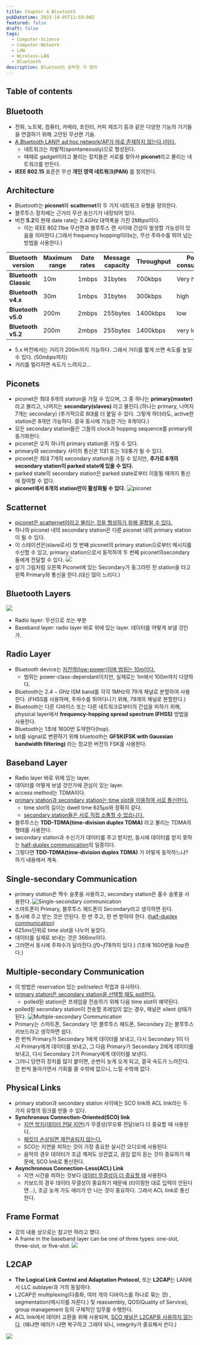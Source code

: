 ```yaml
---
title: Chapter 4 Bluetooth
pubDatetime: 2023-10-05T11:59:00Z
featured: false
draft: false
tags:
  - Computer-Science
  - Computer-Network
  - LAN
  - Wireless-LAN
  - Bluetooth
description: Bluetooth 공부한 거 정리
---
```


## Table of contents

## Bluetooth

- 전화, 노트북, 컴퓨터, 카메라, 프린터, 커피 제조기 등과 같은 다양한 기능의 기기들을 연결하기 위해 고안된 무선랜 기술.
- <u>A Bluetooth LAN은 ad hoc network(AP가 따로 존재하지 않는다.)이다.</u>
  - 네트워크는 자발적(spontaneously)으로 형성된다.
  - 때때로 gadget이라고 불리는 장치들은 서로를 찾아서 **piconet**라고 불리는 네트워크를 만든다.
- **IEEE 802.15** 표준은 무선 **개인 영역 네트워크(PAN)** 를 정의한다.

## Architecture

- Bluetooth는 **piconet**와 **scatternet**의 두 가지 네트워크 유형을 정의한다.
- 블루투스 장치에는 근거리 무선 송신기가 내장되어 있다.
- 버전 **5.2**의 현재 date rate는 $2.4GHz$ 대역폭을 가진 $2Mbps$이다.
  - 이는 IEEE 802.11be 무선랜과 블루투스 랜 사이에 간섭이 발생할 가능성이 있음을 의미한다.(그래서 frequency hopping이라s는, 무선 주파수를 뛰어 넘는 방법을 사용한다.)

| Bluetooth version     | Maximum range | Date rates | Message capacity | Throughput | Power consumption |
| --------------------- | ------------- | ---------- | ---------------- | ---------- | ----------------- |
| **Bluetooth Classic** | 10m           | 1mbps      | 31bytes          | 700kbps    | Very high         |
| **Bluetooth v4.x**    | 30m           | 1mbps      | 31bytes          | 300kbps    | high              |
| **Bluetooth v5.0**    | 200m          | 2mbps      | 255bytes         | 1400kbps   | low               |
| **Bluetooth v5.2**    | 200m          | 2mbps      | 255bytes         | 1400kbps   | very low          |

- 5.x 버전에서는 거리가 200m까지 가능하다. 그래서 거리를 짧게 쓰면 속도를 높일 수 있다. ($50mbps$까지)
- 거리를 멀리하면 속도가 느려지고...

## Piconets

- piconet은 최대 8개의 station을 가질 수 있으며, 그 중 하나는 **primary(master)** 라고 불리고, 나머지는 **secondary(slaves)** 라고 불린다.(하나는 primary, 나머지 7개는 secondary) (추가적으로 8대를 더 붙일 수 있다. 그렇게 하더라도, active한 station은 8개만 가능하다. 결국 동시에 가능한 거는 8개이다.)
- 모든 secondary station들은 그들의 clock과 hopping sequence를 primary와 동기화한다.
- piconet은 오직 하나의 primary station을 가질 수 있다.
- primary와 secondary 사이의 통신은 1대1 또는 1대多가 될 수 있다.
- piconet은 최대 7개의 secondary station을 가질 수 있지만, **추가로 8개의 secondary station이 parked state에 있을 수 있다.**
- parked state의 secondary station은 parked state로부터 이동될 때까지 통신에 참여할 수 없다.
- **piconet에서 8개의 station만이 활성화될 수 있다.**
  ![piconet](https://res.cloudinary.com/gyunseo-blog/image/upload/f_auto/v1699084869/image_po3pgh.png)

## Scatternet

- <u>piconet은 scatternet이라고 불리는 것을 형성하기 위해 결합될 수 있다.</u>
- 하나의 piconet 내의 secondary station은 다른 piconet 내의 primary station이 될 수 있다.
- 이 스테이션은(slave로서) 첫 번째 piconet의 primary station으로부터 메시지를 수신할 수 있고, primary station으로서 동작하여 두 번째 piconet의secondary들에게 전달할 수 있다.
  ![](https://res.cloudinary.com/gyunseo-blog/image/upload/f_auto/v1699086717/image_ym9fit.png)
- 상기 그림처럼 오른쪽 Piconet에 있는 Secondary가 동그라민 친 station을 타고 왼쪽 Primary와 통신을 한다.(대신 많이 느리다.)

## Bluetooth Layers

![](https://res.cloudinary.com/gyunseo-blog/image/upload/f_auto/v1699087517/image_hgbmyw.png)

- Radio layer: 무선으로 쏘는 부분
- Baseband layer: radio layer 바로 위에 있는 layer. 데이터를 어떻게 보낼 것인가.

## Radio Layer

- Bluetooth device는 <u>저전력(low-power)이며 범위는 10m이다.</u>
  - 범위는 power-class-dependant이지만, 실제로는 $1m$에서 $100m$까지 다양하다.
- Bluetooth는 $2.4-GHz$ ISM band를 각각 $1MHz$의 79개 채널로 분할하여 사용한다. (FHSS를 사용하며, 주파수를 뛰어다니기 위해, 79개의 채널로 분할한다.)
- Bluetooth는 다른 디바이스 또는 다른 네트워크로부터의 간섭을 피하기 위해, physical layer에서 **frequency-hopping spread spectrum (FHSS)** 방법을 사용한다.
- Bluetooth는 1초에 1600번 도약한다(hop).
- bit를 signal로 변환하기 위해 bluetooth는 **GFSK(FSK with Gaussian bandwidth filtering)** 라는 정교한 버전의 FSK를 사용한다.

## Baseband Layer

- Radio layer 바로 위에 있는 layer.
- 데이터를 어떻게 보낼 것인가에 관심이 있는 layer.
- access method는 TDMA이다.
- <u>primary station과 secondary station는 time slot을 이용하여 서로 통신한다.</u>
  - time slot의 길이는 dwell time $625\mu s$와 정확히 같다.
  - <u>secondary station들은 서로 직접 소통할 수 없습니다.</u>
- 블루투스는 **TDD-TDMA(time-division duplex TDMA)** 라고 불리는 TDMA의 형태를 사용한다.
- secondary station과 수신기가 데이터를 주고 받지만, 동시에 데이터를 받지 못하는 <u>half-duplex communication</u>의 일종이다.
- 그렇다면 **TDD-TDMA(time-division duplex TDMA)** 가 어떻게 동작하느냐? 하기 내용에서 계속.

## Single-secondary Communication

- primary station은 짝수 슬롯을 사용하고, secondary station은 홀수 슬롯을 사용한다.
  ![Single-secondary communication](https://res.cloudinary.com/gyunseo-blog/image/upload/f_auto/v1699094221/image_kgax0k.png)
- 스마트폰이 Primary, 블루투스 헤드폰이 Secondary라고 생각하면 된다.
- 동시에 주고 받는 것은 안된다. 한 번 주고, 한 번 받아야 한다. (<u>half-duplex communication</u>)
- $625ms$단위로 time slot을 나누어 놓았다.
- 데이터를 실제로 보내는 것은 $366ms$이다.
- 그러면서 동시에 주파수가 달라진다.($f0$~$f78$까지 있다.) (1초에 1600번을 hop한다.)

## Multiple-secondary Communication

- 이 방법은 reservation 있는 poll/select 작업과 유사하다.
- <u>primary station은 secondary station을 선택할 때도 poll한다.</u>
  - polled된 station은 프레임을 전송하기 위해 다음 time slot이 예약된다.
- polled된 secondary station이 전송할 프레임이 없는 경우, 채널은 silent 상태가 된다.
  ![Multiple-secondary Communication](https://res.cloudinary.com/gyunseo-blog/image/upload/f_auto/v1699119249/image_slrtry.png)
- Primary는 스마트폰, Secondary 1은 블루투스 헤드폰, Secondary 2는 블루투스 키보드라고 생각하면 쉽다.
- 한 번씩 Primary가 Secondary 1에게 데이터를 보내고, 다시 Secondary 1이 다시 Primary에게 데이터를 보내고, 그 다음 Primary가 Secondary 2에게 데이터를 보내고, 다시 Secondary 2가 Primary에게 데이터를 보낸다.
- 그러니 당연히 장치를 많이 붙이면, 순번이 늦게 오게 되고, 결국 속도가 느려진다. 한 번씩 돌아가면서 기회를 줄 수밖에 없으니, 느릴 수밖에 없다.

## Physical Links

- primary station과 secondary station 사이에는 SCO link와 ACL link라는 두 가지 유형의 링크를 만들 수 있다.
- **Synchronous Connection-Oriented(SCO) link**
  - <u>지연 방지(데이터 전달 지연)</u>가 무결성(무오류 전달)보다 더 중요할 때 사용된다.
  - <u>패킷이 손상되면 재전송되지 않는다.</u>
  - SCO는 지연을 피하는 것이 가장 중요한 실시간 오디오에 사용된다.
  - 음악의 경우 데이터가 조금 깨져도 상관없고, 끊임 없이 듣는 것이 중요하기 때문에, SCO link로 통신한다.
- **Asynchronous Connection-Less(ACL) Link**
  - 지연 시간을 피하는 것보다 <u>데이터 무결성이 더 중요할 때</u> 사용된다.
  - 키보드의 경우 데이터 무결성이 중요하기 때문에 (타이핑한 대로 입력이 안된다면...), 조금 늦게 가도 에러가 안 나는 것이 중요하다. 그래서 ACL link로 통신한다.

## Frame Format

- 강의 내용 상으로는 참고만 하라고 했다.
- A frame in the baseband layer can be one of three types: one-slot, three-slot, or flve-slot.
  ![](https://res.cloudinary.com/gyunseo-blog/image/upload/f_auto/v1699120017/image_aclxlb.png)

## L2CAP

- **The Logical Link Control and Adaptation Protocol**, 또는 **L2CAP**는 LAN에서 LLC sublayer과 거의 동일하다.
- L2CAP은 multiplexing(다중화, 여러 개의 디바이스를 하나로 묶는 것) , segmentation(메시지를 자른다.) 및 reassembly, QOS(Quality of Service), group management 등의 구체적인 임무를 수행한다.
- ACL link에서 데이터 교환을 위해 사용되며, <u>SCO 채널은 L2CAP을 사용하지 않는다</u>. (왜냐면 에러가 나면 복구하고 그래야 되니, integrity가 중요해서 쓴다.)

![](https://res.cloudinary.com/gyunseo-blog/image/upload/f_auto/v1699120427/image_snamza.png)
